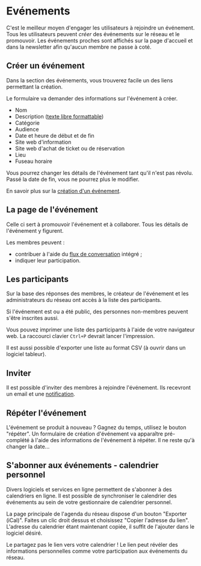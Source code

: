 
Evénements
==============

C'est le meilleur moyen d'engager les utilisateurs à rejoindre un événement. Tous les utilisateurs peuvent *créer* des événements sur le réseau et le promouvoir. Les événements proches sont affichés sur la page d'accueil et dans la newsletter afin qu'aucun membre ne passe à coté.

Créer un événement
-------------------

Dans la section des événements, vous trouverez facile un des liens permettant la création.

Le formulaire va demander des informations sur l'événement à créer.

* Nom
* Description ([texte libre formattable](TextFormat.fr.md))
* Catégorie
* Audience
* Date et heure de début et de fin
* Site web d'information
* Site web d'achat de ticket ou de réservation
* Lieu
* Fuseau horaire

Vous pourrez changer les détails de l'événement tant qu'il n'est pas révolu. Passé la date de fin, vous ne pourrez plus le modifier.

En savoir plus sur la [création d'un événement](Events/Create.fr.md).


La page de l'événement
--------------------

Celle ci sert à promouvoir l'événement et à collaborer. Tous les détails de l'événement y figurent.

Les membres peuvent :

* contribuer à l'aide du [flux de conversation](Timelines.fr.md) intégré ; 
* indiquer leur participation. 


Les participants
---------------------

Sur la base des réponses des membres, le créateur de l'événement et les administrateurs du réseau ont accès à la liste des participants.

Si l'événement est ou a été public, des personnes non-membres peuvent s'être inscrites aussi.

Vous pouvez imprimer une liste des participants à l'aide de votre navigateur web. La raccourci clavier `Ctrl+P` devrait lancer l'impression.

Il est aussi possible d'exporter une liste au format CSV (à ouvrir dans un logiciel tableur).

Inviter
---------------

Il est possible d'inviter des membres à rejoindre l'événement. Ils recevront un email et une [notification](Notifications.fr.md).



Répéter l'événement
-----------------------

L'événement se produit à nouveau ? Gagnez du temps, utilisez le bouton "répéter". Un formulaire de création d'événement va apparaître pré-complété à l'aide des informations de l'événement à répéter. Il ne reste qu'à changer la date...


S'abonner aux événements - calendrier personnel
-------------------------------------------------

Divers logiciels et services en ligne permettent de s'abonner à des calendriers en ligne. Il est possible de synchroniser le calendrier des événements au sein de votre gestionnaire de calendrier personnel.

La page principale de l'agenda du réseau dispose d'un bouton "Exporter (iCal)". Faites un clic droit dessus et choisissez "Copier l'adresse du lien". L'adresse du calendrier étant maintenant copiée, il suffit de l'ajouter dans le logiciel désiré.

Le partagez pas le lien vers votre calendrier ! Le lien peut révéler des informations personnelles comme votre participation aux événements du réseau.



